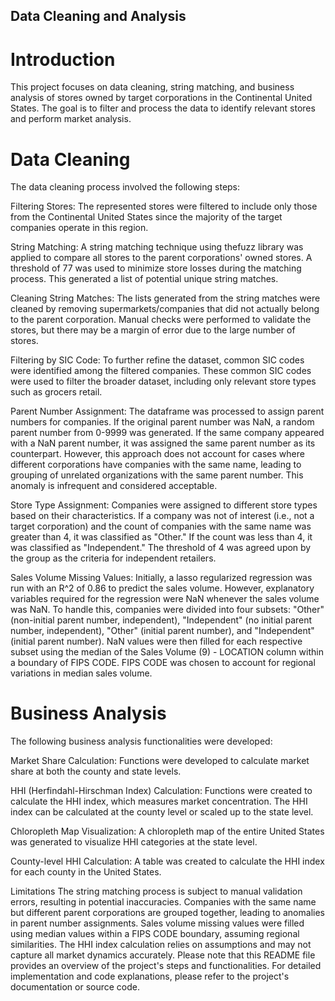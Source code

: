 ## Data Cleaning and Analysis
# Introduction
This project focuses on data cleaning, string matching, and business analysis of stores owned by target corporations in the Continental United States. The goal is to filter and process the data to identify relevant stores and perform market analysis.

# Data Cleaning
The data cleaning process involved the following steps:

Filtering Stores: The represented stores were filtered to include only those from the Continental United States since the majority of the target companies operate in this region.

String Matching: A string matching technique using thefuzz library was applied to compare all stores to the parent corporations' owned stores. A threshold of 77 was used to minimize store losses during the matching process. This generated a list of potential unique string matches.

Cleaning String Matches: The lists generated from the string matches were cleaned by removing supermarkets/companies that did not actually belong to the parent corporation. Manual checks were performed to validate the stores, but there may be a margin of error due to the large number of stores.

Filtering by SIC Code: To further refine the dataset, common SIC codes were identified among the filtered companies. These common SIC codes were used to filter the broader dataset, including only relevant store types such as grocers retail.

Parent Number Assignment: The dataframe was processed to assign parent numbers for companies. If the original parent number was NaN, a random parent number from 0-9999 was generated. If the same company appeared with a NaN parent number, it was assigned the same parent number as its counterpart. However, this approach does not account for cases where different corporations have companies with the same name, leading to grouping of unrelated organizations with the same parent number. This anomaly is infrequent and considered acceptable.

Store Type Assignment: Companies were assigned to different store types based on their characteristics. If a company was not of interest (i.e., not a target corporation) and the count of companies with the same name was greater than 4, it was classified as "Other." If the count was less than 4, it was classified as "Independent." The threshold of 4 was agreed upon by the group as the criteria for independent retailers.

Sales Volume Missing Values: Initially, a lasso regularized regression was run with an R^2 of 0.86 to predict the sales volume. However, explanatory variables required for the regression were NaN whenever the sales volume was NaN. To handle this, companies were divided into four subsets: "Other" (non-initial parent number, independent), "Independent" (no initial parent number, independent), "Other" (initial parent number), and "Independent" (initial parent number). NaN values were then filled for each respective subset using the median of the Sales Volume (9) - LOCATION column within a boundary of FIPS CODE. FIPS CODE was chosen to account for regional variations in median sales volume.

# Business Analysis
The following business analysis functionalities were developed:

Market Share Calculation: Functions were developed to calculate market share at both the county and state levels.

HHI (Herfindahl-Hirschman Index) Calculation: Functions were created to calculate the HHI index, which measures market concentration. The HHI index can be calculated at the county level or scaled up to the state level.

Chloropleth Map Visualization: A chloropleth map of the entire United States was generated to visualize HHI categories at the state level.

County-level HHI Calculation: A table was created to calculate the HHI index for each county in the United States.

Limitations
The string matching process is subject to manual validation errors, resulting in potential inaccuracies.
Companies with the same name but different parent corporations are grouped together, leading to anomalies in parent number assignments.
Sales volume missing values were filled using median values within a FIPS CODE boundary, assuming regional similarities.
The HHI index calculation relies on assumptions and may not capture all market dynamics accurately.
Please note that this README file provides an overview of the project's steps and functionalities. For detailed implementation and code explanations, please refer to the project's documentation or source code.